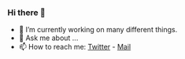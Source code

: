 ### Hi there 👋


- 🔭 I’m currently working on many different things.
- 💬 Ask me about ...
- 📫 How to reach me: [Twitter](https://twitter.com/clemens_space) - [Mail](mailto:mail@clemens-rumpfhuber.at)
